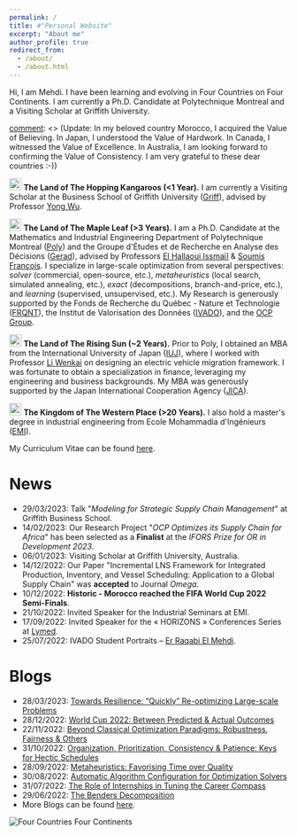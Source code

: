 ```yaml
---
permalink: /
title: #"Personal Website"
excerpt: "About me"
author_profile: true
redirect_from: 
  - /about/
  - /about.html
---
```


Hi, I am Mehdi. I have been learning and evolving in Four Countries on Four Continents. I am currently a Ph.D. Candidate at Polytechnique Montreal and a Visiting Scholar at Griffith University.

[comment]: <> (Update: In my beloved country Morocco, I acquired the Value of Believing. In Japan, I understood the Value of Hardwork. In Canada, I witnessed the Value of Excellence. In Australia, I am looking forward to confirming the Value of Consistency. I am very grateful to these dear countries :-))

[comment]: <> (Update: Four Countries on Four Continents. In Australia, I confirmed the Value of Consistency.)

<img alt="Australia" src="http://purecatamphetamine.github.io/country-flag-icons/3x2/AU.svg" width="22" height="22"/> **The Land of The Hopping Kangaroos (<1 Year).** I am currently a Visiting Scholar at the Business School of Griffith University ([Griff](https://www.griffith.edu.au/)), advised by Professor [Yong Wu](https://www.griffith.edu.au/griffith-business-school/departments/business-strategy-innovation/contact-us/staff/dr-yong-wu).

<img alt="Canada" src="http://purecatamphetamine.github.io/country-flag-icons/3x2/CA.svg" width="22" height="22"/> **The Land of The Maple Leaf (>3 Years).** I am a Ph.D. Candidate at the Mathematics and Industrial Engineering Department of Polytechnique Montreal ([Poly](https://www.polymtl.ca/)) and the Groupe d'Études et de Recherche en Analyse des Décisions ([Gerad](https://www.gerad.ca/en)), advised by Professors [El Hallaoui Issmaïl](https://www.polymtl.ca/expertises/el-hallaoui-issmail) & [Soumis François](https://www.polymtl.ca/expertises/soumis-francois). I specialize in large-scale optimization from several perspectives: *solver* (commercial, open-source, etc.), *metaheuristics* (local search, simulated annealing, etc.), *exact* (decompositions, branch-and-price, etc.), and *learning* (supervised, unsupervised, etc.). My Research is generously supported by the Fonds de Recherche du Québec - Nature et Technologie ([FRQNT](https://frq.gouv.qc.ca/en/)), the Institut de Valorisation des Données ([IVADO](https://ivado.ca/en/)), and the [OCP Group](https://www.ocpgroup.ma/). 

<img alt="Japan" src="http://purecatamphetamine.github.io/country-flag-icons/3x2/JP.svg" width="22" height="22"/> **The Land of The Rising Sun (~2 Years).** Prior to Poly, I obtained an MBA from the International University of Japan ([IUJ](https://www.iuj.ac.jp/)), where I worked with Professor [Li Wenkai](http://rmap.iuj.ac.jp/profile/en.1d04074599d978f5.html) on designing an electric vehicle migration framework. I was fortunate to obtain a specialization in finance, leveraging my engineering and business backgrounds. My MBA was generously supported by the Japan International Cooperation Agency ([JICA](https://www.jica.go.jp/english/)).

<img alt="Morocco" src="http://purecatamphetamine.github.io/country-flag-icons/3x2/MA.svg" width="22" height="22"/> **The Kingdom of The Western Place (>20 Years).** I also hold a master's degree in industrial engineering from Ecole Mohammadia d'Ingénieurs ([EMI](https://www.emi.ac.ma/)).

My Curriculum Vitae can be found [here](http://rqbmedi.github.io/files/CV.pdf).

News
======
- 29/03/2023: Talk "*Modeling for Strategic Supply Chain Management*" at Griffith Business School.
- 14/02/2023: Our Research Project "*OCP Optimizes its Supply Chain for Africa*" has been selected as a **Finalist** at the *IFORS Prize for OR in Development 2023*. 
- 06/01/2023: Visiting Scholar at Griffith University, Australia. 
- 14/12/2022: Our Paper "Incremental LNS Framework for Integrated Production, Inventory, and Vessel Scheduling: Application to a Global Supply Chain" was **accepted** to Journal *Omega*.
- 10/12/2022: **Historic - Morocco reached the FIFA World Cup 2022 Semi-Finals**.
- 21/10/2022: Invited Speaker for the Industrial Seminars at EMI.
- 17/09/2022: Invited Speaker for the « HORIZONS » Conferences Series at [Lymed](https://www.lymed.ma/).
- 25/07/2022: IVADO Student Portraits – [Er Raqabi El Mehdi](https://ivado.ca/en/2022/07/25/ivado-student-portraits-er-raqabi-el-mehdi/).

Blogs
======
- 28/03/2023: [Towards Resilience: “Quickly” Re-optimizing Large-scale Problems](https://medium.com/@erraqabielmehdi/towards-resilience-quickly-re-optimizing-large-scale-problems-1d7f923bb866)
- 28/12/2022: [World Cup 2022: Between Predicted & Actual Outcomes](https://www.linkedin.com/pulse/world-cup-2022-between-predicted-actual-outcomes-el-mehdi-%E3%83%A9%E3%82%AB%E3%83%93-%E3%83%A1%E3%83%87%E3%82%A3)
- 22/11/2022: [Beyond Classical Optimization Paradigms: Robustness, Fairness & Others](https://erraqabielmehdi.medium.com/beyond-classical-optimization-paradigms-robustness-fairness-others-dce754836c0d)
- 31/10/2022: [Organization, Prioritization, Consistency & Patience: Keys for Hectic Schedules](https://www.linkedin.com/pulse/organization-prioritization-consistency-patience-keys-er-raqabi/?trackingId=SwNT9X4wQ6%2BXu%2FHBCCnE8A%3D%3D)
- 28/09/2022: [Metaheuristics: Favorising Time over Quality](https://erraqabielmehdi.medium.com/metaheuristics-favorising-time-over-quality-1c0c7a68fa37)
- 30/08/2022: [Automatic Algorithm Configuration for Optimization Solvers](https://erraqabielmehdi.medium.com/automatic-algorithm-configuration-for-optimization-solvers-66ac3861a233)
- 31/07/2022: [The Role of Internships in Tuning the Career Compass](https://www.linkedin.com/pulse/role-internships-tuning-career-compass-er-raqabi-el-mehdi-%E3%83%A9%E3%82%AB%E3%83%93-%E3%83%A1%E3%83%87%E3%82%A3/)
- 29/06/2022: [The Benders Decomposition](https://erraqabielmehdi.medium.com/the-benders-decomposition-8dadf381f60c) <br>
- More Blogs can be found [here](https://rqbmedi.github.io/portfolio/). 

![Four Countries Four Continents](http://rqbmedi.github.io/images/MAP.jpeg)